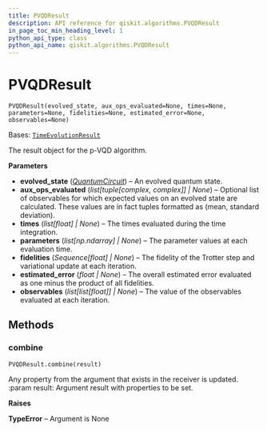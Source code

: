 ```yaml
---
title: PVQDResult
description: API reference for qiskit.algorithms.PVQDResult
in_page_toc_min_heading_level: 1
python_api_type: class
python_api_name: qiskit.algorithms.PVQDResult
---
```


# PVQDResult

<span id="qiskit.algorithms.PVQDResult" />

`PVQDResult(evolved_state, aux_ops_evaluated=None, times=None, parameters=None, fidelities=None, estimated_error=None, observables=None)`

Bases: [`TimeEvolutionResult`](qiskit.algorithms.TimeEvolutionResult "qiskit.algorithms.time_evolvers.time_evolution_result.TimeEvolutionResult")

The result object for the p-VQD algorithm.

**Parameters**

*   **evolved\_state** ([*QuantumCircuit*](qiskit.circuit.QuantumCircuit "qiskit.circuit.QuantumCircuit")) – An evolved quantum state.
*   **aux\_ops\_evaluated** (*list\[tuple\[complex, complex]] | None*) – Optional list of observables for which expected values on an evolved state are calculated. These values are in fact tuples formatted as (mean, standard deviation).
*   **times** (*list\[float] | None*) – The times evaluated during the time integration.
*   **parameters** (*list\[np.ndarray] | None*) – The parameter values at each evaluation time.
*   **fidelities** (*Sequence\[float] | None*) – The fidelity of the Trotter step and variational update at each iteration.
*   **estimated\_error** (*float | None*) – The overall estimated error evaluated as one minus the product of all fidelities.
*   **observables** (*list\[list\[float]] | None*) – The value of the observables evaluated at each iteration.

## Methods

<span id="qiskit-algorithms-pvqdresult-combine" />

### combine

<span id="qiskit.algorithms.PVQDResult.combine" />

`PVQDResult.combine(result)`

Any property from the argument that exists in the receiver is updated. :param result: Argument result with properties to be set.

**Raises**

**TypeError** – Argument is None

